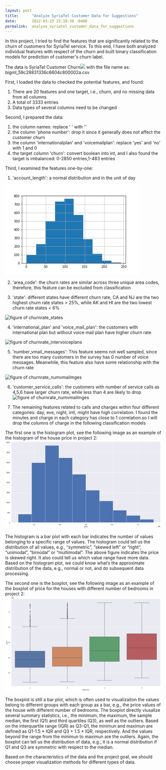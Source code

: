 ```yaml
---
layout: post
title:      "Analyze SyriaTel Customer Data for Suggestions"
date:       2022-03-23 23:18:38 -0400
permalink:  analyze_syriatel_customer_data_for_suggestions
---
```


In this project, I tried to find the features that are significantly related to the churn of customers for SyriaTel service. To this end, I have both analyzed individual features with respect of the churn and built binary classification models for prediction of customer's churn label. 

The data is SyriaTel Customer Churn![](https://www.kaggle.com/becksddf/churn-in-telecoms-dataset) with the file name as:  bigml_59c28831336c6604c800002a.csv

First, I loaded the data to checked the potential features, and found:
1) There are 20 features and one target, i.e., churn, and no missing data from all columns
2) A total of 3333 entries
3) Data types of several columns need to be changed

Second, I prepared the data:
1) the column names: replace ' ' with ''
2) the column 'phone number': drop it since it generally does not affect the customer churn
3) the column 'internationalplan' and 'voicemailplan': replace 'yes' and 'no' with 1 and 0
4) the target column 'churn': convert boolean into int, and I also found the target is imbalanced: 0-2850 entries,1-483 entries

Third, I examined the features one-by-one:

1) 'account_length': a normal distribution and in the unit of day 

![figure of accountlenhist](https://raw.githubusercontent.com/eegshou/dsc-phase-3-project/shou/figures/accountlen_hist.png)

2) 'area_code': the churn rates are similar across three unique area codes, therefore, this feature can be excluded from classification

3) 'state': different states have different churn rate, CA and NJ are the two highest churn rate states > 25%,
 while AK and HI are the two lowest churn rate states < 6%

![figure of churnrate_states](figures/churnrate_states.png)

4) 'international_plan' and 'voice_mail_plan': the customers with international plan but without voice mail plan have higher churn rate

![figure of churnrate_intervoiceplans](figures/churnrate_intervoiceplans.png)

5) 'number_vmail_messages': This feature seems not well sampled, since there are too many customers in the survey has 0 number of voice messages. Meanwhile, this feature also have some relationship with the churn rate

![figure of churnrate_numvmailmges](figures/churnrate_numvmailmges.png)

6) 'customer_service_calls': the customers with number of service calls as 4,5,6 have larger churn rate, while less than 4 are likely to drop
![figure of churnrate_numvmailmges](figures/churnrate_custsercalls.png)

7) The remaining features related to calls and charges within four different categories: day, eve, night, intl, might have high correlation. I found the minutes and charge in each category has close to 1 correlation.so I will drop the columns of charge in the following classification models

The first one is the histogram plot, see the following image as an example of the histogram of the house price in project 2:
![](https://raw.githubusercontent.com/eegshou/dsc-phase-2-project/mvp/Figs/Price_histogram.png)


The histogram is a bar plot with each bar indicates the number of values belonging to a specific range of values. The histogram could tell us the distribution of all values, e.g., “symmetric”, “skewed left” or “right”, “unimodal”, “bimodal” or “multimodal”. The above figure indicates the price is skewed right. It also could tell us which value range have more data. Based on the histogram plot, we could know what’s the approximate distribution of the data, e.g., normal or not, and do subsequent data processing.

The second one is the boxplot, see the following image as an example of the boxplot of price for the houses with different number of bedrooms in project 2:
![](https://raw.githubusercontent.com/eegshou/dsc-phase-2-project/mvp/Figs/boxplot_price_bedrooms.png)


The boxplot is still a bar plot, which is often used to visualizaiton the values belong to different groups with each group as a bar, e.g., the price values of the house with different number of bedrooms. The boxplot directly viusalize several summary statistics, i.e., the minimum, the maximum, the sample median, the first (Q1) and third quartiles (Q3), as well as the outliers. Based on the interquartile range (IQR) as Q3-Q1, the minimun and maximun are defined as Q1-1.5 * IQR and Q3 + 1.5 * IQR, respectively. And the values beyond the range from the minimun to maximun are the outliers. Again, the boxplot can tell us the distribution of data, e.g., it is a normal distribution if Q1 and Q3 are symmetric with respect to the median.

Based on the characteristics of the data and the project goal, we should choose proper visualization methods for different types of data.
